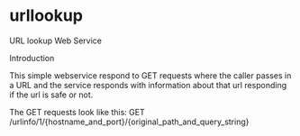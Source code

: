 # urllookup
URL lookup Web Service

Introduction

This simple webservice respond to GET requests where the caller passes in a URL and the service responds with information about that url responding if the url is safe or not. 

The GET requests look like this:
GET /urlinfo/1/{hostname_and_port}/{original_path_and_query_string}
